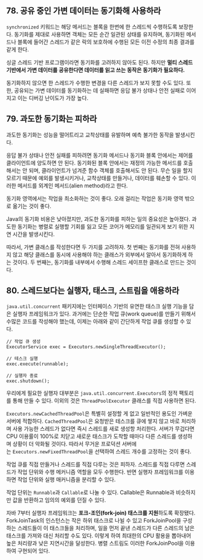 ## 78. 공유 중인 가변 데이터는 동기화해 사용하라

`synchronized` 키워드는 해당 메서드는 블록을 한번에 한 스레드씩 수행하도록 보장한다.
동기화를 제대로 사용하면 객체는 모든 순간 일관된 상태를 유지하며, 동기화된 메서드나 블록에 들어간 스레드가 같은 락의 보호하에 수행된 모든 이전 수정의 최종 결과를 같게 한다.

싱글 스레드 기반 프로그램이라면 동기화를 고려하지 않아도 된다. 하지만 **멀티 스레드 기반에서 가변 데이터를 공유한다면 데이터를 읽고 쓰는 동작은 동기화가 필요하다.**

동기화하지 않으면 한 스레드가 수행한 변경을 다른 스레드가 보지 못할 수도 있다. 또한, 공유되는 가변 데이터를 동기화하는 데 실패하면 응답 불가 상태나 안전 실패로 이어지고 이는 디버깅 난이도가 가장 높다.

## 79. 과도한 동기화는 피하라

과도한 동기화는 성능을 떨어트리고 교착상태를 유발하며 예측 불가한 동작을 발생시킨다.

응답 불가 상태나 안전 실패를 피하려면 동기화 메서드나 동기화 블록 안에서는 제어를 클라이언트에 양도하면 안 된다. 동기화된 블록 안에서는 재정의 가능한 메서드를 호출해서는 안 되며, 클라이언트가 넘겨준 함수 객체를 호출해서도 안 된다. 무슨 일을 할지 모르기 때문에 예외를 발생시키거나, 교착상태를 만들거나, 데이터를 훼손할 수 있다. 이러한 메서드를 외계인 메서드(alien method)라고 한다.

동기화 영역에서는 작업을 최소화하는 것이 좋다. 오래 걸리는 작업은 동기화 영역 밖으로 옮기는 것이 좋다.

Java의 동기화 비용은 낮아졌지만, 과도한 동기화를 피하는 일의 중요성은 높아졌다. 과도한 동기화는 병렬로 실행할 기회를 잃고 모든 코어가 메모리를 일관되게 보기 위한 지연 시간을 발생시킨다.

따라서, 가변 클래스를 작성한다면 두 가지를 고려하자. 첫 번째는 동기화를 전혀 사용하지 않고 해당 클래스를 동시에 사용해야 하는 클래스가 외부에서 알아서 동기화하게 하는 것이다. 두 번째는, 동기화를 내부에서 수행해 스레드 세이프한 클래스로 만드는 것이다.

## 80. 스레드보다는 실행자, 태스크, 스트림을 애용하라

`java.util.concurrent` 패키지에는 인터페이스 기반의 유연한 태스크 실행 기능을 담은 실행자 프레임워크가 있다. 과거에는 단순한 작업 큐(work queue)를 만들기 위해서 수많은 코드를 작성해야 했는데, 이제는 아래와 같이 간단하게 작업 큐를 생성할 수 있다.

```
// 작업 큐 생성
ExecutorService exec = Executors.newSingleThreadExecutor();

// 테스크 실행
exec.execute(runnable);

// 실행자 종료
exec.shutdown();
```

우리에게 필요한 실행자 대부분은 `java.util.concurrent.Executors`의 정적 팩토리를 통해 만들 수 있다.
이외의 것은 `ThreadPoolExecutor` 클래스를 직접 사용하면 된다.

`Executors.newCachedThreadPool`은 특별히 설정할 게 없고 일반적인 용도인 가벼운 서버에 적합하다.
`CachedThreadPool`은 요청받은 테스크를 큐에 쌓지 않고 바로 처리하며 사용 가능한 스레드가 없다면 즉시 스레드를 새로 생성항 처리한다. 서버가 무겁다면 CPU 이용률이 100%로 치닫고 새로운 태스크가 도착할 때마다 다른 스레드를 생성하며 상황이 더 악화될 것이다. 따라서 무거운 프로덕션 서버에는 `Executors.newFixedThreadPool`을 선택하여 스레드 개수를 고정하는 것이 좋다.

작업 큐를 직접 만들거나 스레드를 직접 다루는 것은 피하자. 스레드를 직접 다루면 스레드가 작업 단위와 수행 메커니즘 역할을 모두 수행한다. 반면 실행자 프레임워크를 이용하면 작업 단위와 실행 매커니즘을 분리할 수 있다.

작업 단위는 `Runnable`과 `Callable`로 나눌 수 있다. Callable은 Runnable과 비슷하지만 값을 반환하고 임의의 예외를 던질 수 있다.

자바 7부터 실행자 프레임워크는 **포크-조인(fork-join) 태스크를 지원**하도록 확장됐다. ForkJoinTask의 인스턴스는 작은 하위 태스크로 나뉠 수 있고 ForkJoinPool을 구성하는 스레드들이 이 태스크들을 처리하며, 일을 먼저 끝낸 스레드가 다른 스레드의 남은 태스크를 가져와 대신 처리할 수도 있다.
이렇게 하여 최대한의 CPU 활용을 뽑아내어 높은 처리량과 낮은 지연시간을 달성한다. 병렬 스트림도 이러한 ForkJoinPool을 이용하여 구현되어 있다.